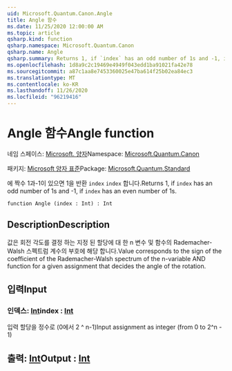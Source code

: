 ```yaml
---
uid: Microsoft.Quantum.Canon.Angle
title: Angle 함수
ms.date: 11/25/2020 12:00:00 AM
ms.topic: article
qsharp.kind: function
qsharp.namespace: Microsoft.Quantum.Canon
qsharp.name: Angle
qsharp.summary: Returns 1, if `index` has an odd number of 1s and -1, if `index` has an even number of 1s.
ms.openlocfilehash: 1d8a9c2c19469e4949f043edd1ba91021fa42e78
ms.sourcegitcommit: a87c1aa8e7453360025e47ba614f25b02ea84ec3
ms.translationtype: MT
ms.contentlocale: ko-KR
ms.lasthandoff: 11/26/2020
ms.locfileid: "96219416"
---
```

# <a name="angle-function"></a><span data-ttu-id="d833f-102">Angle 함수</span><span class="sxs-lookup"><span data-stu-id="d833f-102">Angle function</span></span>

<span data-ttu-id="d833f-103">네임 스페이스: [Microsoft. 양자](xref:Microsoft.Quantum.Canon)</span><span class="sxs-lookup"><span data-stu-id="d833f-103">Namespace: [Microsoft.Quantum.Canon](xref:Microsoft.Quantum.Canon)</span></span>

<span data-ttu-id="d833f-104">패키지: [Microsoft 양자 표준](https://nuget.org/packages/Microsoft.Quantum.Standard)</span><span class="sxs-lookup"><span data-stu-id="d833f-104">Package: [Microsoft.Quantum.Standard](https://nuget.org/packages/Microsoft.Quantum.Standard)</span></span>


<span data-ttu-id="d833f-105">에 짝수 1과-1이 있으면 1을 반환 `index` `index` 합니다.</span><span class="sxs-lookup"><span data-stu-id="d833f-105">Returns 1, if `index` has an odd number of 1s and -1, if `index` has an even number of 1s.</span></span>

```qsharp
function Angle (index : Int) : Int
```


## <a name="description"></a><span data-ttu-id="d833f-106">Description</span><span class="sxs-lookup"><span data-stu-id="d833f-106">Description</span></span>

<span data-ttu-id="d833f-107">값은 회전 각도를 결정 하는 지정 된 할당에 대 한 n 변수 및 함수의 Rademacher-Walsh 스펙트럼 계수의 부호에 해당 합니다.</span><span class="sxs-lookup"><span data-stu-id="d833f-107">Value corresponds to the sign of the coefficient of the Rademacher-Walsh spectrum of the n-variable AND function for a given assignment that decides the angle of the rotation.</span></span>

## <a name="input"></a><span data-ttu-id="d833f-108">입력</span><span class="sxs-lookup"><span data-stu-id="d833f-108">Input</span></span>

### <a name="index--int"></a><span data-ttu-id="d833f-109">인덱스: [Int](xref:microsoft.quantum.lang-ref.int)</span><span class="sxs-lookup"><span data-stu-id="d833f-109">index : [Int](xref:microsoft.quantum.lang-ref.int)</span></span>

<span data-ttu-id="d833f-110">입력 할당을 정수로 (0에서 2 ^ n-1)</span><span class="sxs-lookup"><span data-stu-id="d833f-110">Input assignment as integer (from 0 to 2^n - 1)</span></span>



## <a name="output--int"></a><span data-ttu-id="d833f-111">출력: [Int](xref:microsoft.quantum.lang-ref.int)</span><span class="sxs-lookup"><span data-stu-id="d833f-111">Output : [Int](xref:microsoft.quantum.lang-ref.int)</span></span>

